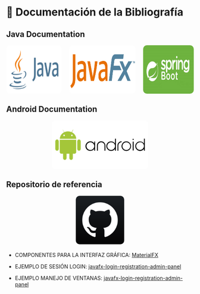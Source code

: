 # 📖 Documentación de la Bibliografía

## Java Documentation


<div class="image-container"
style="
  display: flex;
  flex-direction: row;
  align-items: center;
  width: 100%;
  gap: 20px;
">
    <div >
        <a class="image-item" href="https://docs.oracle.com/en/java/javase/11/docs/api/index.html" target="_blank"
         style="
          display: flex;
          flex-direction: column;
          align-items: center;
          position: relative;
          ">
            <img style="
             min-width: auto;
            height: 130px;
            border-radius: 10px;
            transition: opacity 0.3s ease;"
            src="imagenes-bibliografia/logo-java.png" alt="java">
        </a>
    </div>
    <div>
        <a class="image-item" href="https://openjfx.io/" target="_blank"
                 style="
          display: flex;
          flex-direction: column;
          align-items: center;
          position: relative;
          ">
            <img style="
             min-width: auto;
            height: 130px;
            border-radius: 10px;
            transition: opacity 0.3s ease;"
            src="imagenes-bibliografia/logo-javafx.png" alt="javaFX">
        </a>
    </div>
    <div >
        <a class="image-item" href="https://docs.spring.io/spring-boot/docs/3.2.5/reference/htmlsingle/" target="_blank"
                 style="
          display: flex;
          flex-direction: column;
          align-items: center;
          position: relative;
          ">
            <img style="
             min-width: auto;
            height: 130px;
            border-radius: 10px;
            transition: opacity 0.3s ease;"
            src="imagenes-bibliografia/spring-boot-logo.png" alt="Spring Boot">
        </a> 
    </div>
</div>


## Android Documentation

<div class="image-container" style="
          display: flex;
          flex-direction: column;
          align-items: center;
          position: relative;
          ">
    <a class="image-item" href="https://developer.android.com/develop?hl=es-419" target="_blank" style="
          display: flex;
          flex-direction: column;
          align-items: center;
          position: relative;
          ">
          <img style="
             min-width: auto;
            height: 130px;
            border-radius: 10px;
            transition: opacity 0.3s ease;"
            style="background-color: #FFF" src="imagenes-bibliografia/android-logo.png" alt="Android">
    </a>
</div>


## Repositorio de referencia

<div style="aling-items: center; margin-bottom: 20px;">
       <a class="image-item" href="https://github.com/" target="_blank" style="
          display: flex;
          flex-direction: column;
          align-items: center;
          position: relative;
          ">
      <img style="
             min-width: auto;
            height: 130px;
            border-radius: 10px;
            transition: opacity 0.3s ease;"
            src="imagenes-bibliografia/github-logo.png" alt="Android">
    </a>
</div>

- COMPONENTES PARA LA INTERFAZ GRÁFICA: [MaterialFX](https://github.com/palexdev/MaterialFX)

- EJEMPLO DE SESIÓN LOGIN: [javafx-login-registration-admin-panel](https://github.com/inforkgodara/javafx-login-registration-admin-panel)

- EJEMPLO MANEJO DE VENTANAS: [javafx-login-registration-admin-panel](https://github.com/inforkgodara/javafx-login-registration-admin-panel)
